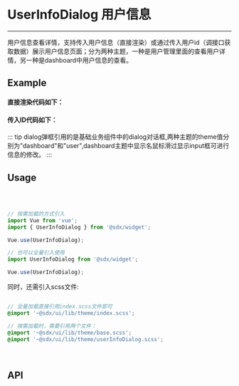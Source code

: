 # UserInfoDialog 用户信息
---
用户信息查看详情，支持传入用户信息（直接渲染）或通过传入用户id（调接口获取数据）展示用户信息页面；分为两种主题，一种是用户管理里面的查看用户详情，另一种是dashboard中用户信息的查看。

## Example


#### 直接渲染代码如下：
<Common-BasicUsage>
  <highlight-code slot="codeText" lang="vue">
        <template>
            <sdxw-userInfoDialog 
                :visible.sync="dialogVisible"
                :userInfoData="userInfoData"
                :theme="theme"
            />
        </template>
  </highlight-code>
  </Common-BasicUsage>


 

<!-- <widget-userInfoDialog-userManageInfo></widget-userInfoDialog-userManageInfo> -->
#### 传入ID代码如下：
<Common-BasicUsage>
  <highlight-code slot="codeText" lang="vue">
        <template>
            <sdxw-userInfoDialog 
                :visible.sync="dialogVisible"
                :theme="theme"
                :id="id"
            />
        </template>
  </highlight-code>
  </Common-BasicUsage>
  


::: tip 
dialog弹框引用的是基础业务组件中的dialog对话框,两种主题的theme值分别为"dashboard"和"user",dashboard主题中显示名鼠标滑过显示input框可进行信息的修改。
:::

## Usage

<br>

```js

// 按需加载的方式引入
import Vue from 'vue';
import { UserInfoDialog } from '@sdx/widget';

Vue.use(UserInfoDialog);

// 也可以全量引入使用
import UserInfoDialog from '@sdx/widget';

Vue.use(UserInfoDialog);
```

同时，还需引入scss文件:

```scss

// 全量加载直接引用index.scss文件即可
@import '~@sdx/ui/lib/theme/index.scss';

// 按需加载时，需要引用两个文件：
@import '~@sdx/ui/lib/theme/base.scss';
@import '~@sdx/ui/lib/theme/userInfoDialog.scss';

```
<br>



## API

<widget-userInfoDialog-api slot="api" />